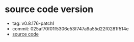# source code version

* tag: v0.8.176-patch1
* commit: 025af70f01f5306e53f747a9a55d22f0281f514e
* [source code](https://github.com/datafuselabs/databend/tree/v0.8.176-patch1)
